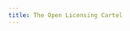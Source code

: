 ```yaml
---
title: The Open Licensing Cartel
---
```


<!-- license proliferation -->

<!-- don't write your own license -->

<!-- GPL compatibility -->

<!-- network effects -->

<!-- standards-essential licenses -->

<!-- legal ethics courses -->

<!-- informal law -->

